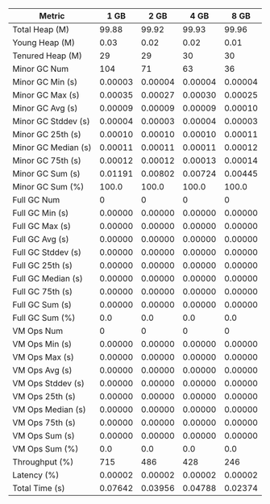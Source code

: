 | Metric | 1 GB | 2 GB | 4 GB | 8 GB |
|------|----|----|----|----|
| Total Heap (M) | 99.88 | 99.92 | 99.93 | 99.96 |
| Young Heap (M) | 0.03 | 0.02 | 0.02 | 0.01 |
| Tenured Heap (M) | 29 | 29 | 30 | 30 |
| Minor GC Num | 104 | 71 | 63 | 36 |
| Minor GC Min (s) | 0.00003 | 0.00004 | 0.00004 | 0.00004 |
| Minor GC Max (s) | 0.00035 | 0.00027 | 0.00030 | 0.00025 |
| Minor GC Avg (s) | 0.00009 | 0.00009 | 0.00009 | 0.00010 |
| Minor GC Stddev (s) | 0.00004 | 0.00003 | 0.00004 | 0.00003 |
| Minor GC 25th (s) | 0.00010 | 0.00010 | 0.00010 | 0.00011 |
| Minor GC Median (s) | 0.00011 | 0.00011 | 0.00011 | 0.00012 |
| Minor GC 75th (s) | 0.00012 | 0.00012 | 0.00013 | 0.00014 |
| Minor GC Sum (s) | 0.01191 | 0.00802 | 0.00724 | 0.00445 |
| Minor GC Sum (%) | 100.0 | 100.0 | 100.0 | 100.0 |
| Full GC Num | 0 | 0 | 0 | 0 |
| Full GC Min (s) | 0.00000 | 0.00000 | 0.00000 | 0.00000 |
| Full GC Max (s) | 0.00000 | 0.00000 | 0.00000 | 0.00000 |
| Full GC Avg (s) | 0.00000 | 0.00000 | 0.00000 | 0.00000 |
| Full GC Stddev (s) | 0.00000 | 0.00000 | 0.00000 | 0.00000 |
| Full GC 25th (s) | 0.00000 | 0.00000 | 0.00000 | 0.00000 |
| Full GC Median (s) | 0.00000 | 0.00000 | 0.00000 | 0.00000 |
| Full GC 75th (s) | 0.00000 | 0.00000 | 0.00000 | 0.00000 |
| Full GC Sum (s) | 0.00000 | 0.00000 | 0.00000 | 0.00000 |
| Full GC Sum (%) | 0.0 | 0.0 | 0.0 | 0.0 |
| VM Ops Num | 0 | 0 | 0 | 0 |
| VM Ops Min (s) | 0.00000 | 0.00000 | 0.00000 | 0.00000 |
| VM Ops Max (s) | 0.00000 | 0.00000 | 0.00000 | 0.00000 |
| VM Ops Avg (s) | 0.00000 | 0.00000 | 0.00000 | 0.00000 |
| VM Ops Stddev (s) | 0.00000 | 0.00000 | 0.00000 | 0.00000 |
| VM Ops 25th (s) | 0.00000 | 0.00000 | 0.00000 | 0.00000 |
| VM Ops Median (s) | 0.00000 | 0.00000 | 0.00000 | 0.00000 |
| VM Ops 75th (s) | 0.00000 | 0.00000 | 0.00000 | 0.00000 |
| VM Ops Sum (s) | 0.00000 | 0.00000 | 0.00000 | 0.00000 |
| VM Ops Sum (%) | 0.0 | 0.0 | 0.0 | 0.0 |
| Throughput (%) | 715 | 486 | 428 | 246 |
| Latency (%) | 0.00002 | 0.00002 | 0.00002 | 0.00002 |
| Total Time (s) | 0.07642 | 0.03956 | 0.04788 | 0.02374 |
